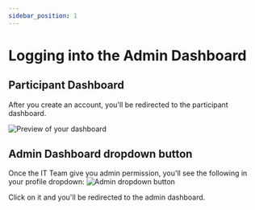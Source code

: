 ```yaml
---
sidebar_position: 1
---
```


# Logging into the Admin Dashboard

## Participant Dashboard
After you create an account, you'll be redirected to the participant dashboard.

![Preview of your dashboard](/img/admin/dashboardPreview.png)


## Admin Dashboard dropdown button
Once the IT Team give you admin permission, you'll see the following in your profile dropdown:
![Admin dropdown button](/img/admin/dashboardProfileDropdown.png)

Click on it and you'll be redirected to the admin dashboard.